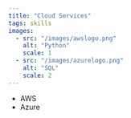 ```yaml
---
title: "Cloud Services"
tags: skills
images:
  - src: "/images/awslogo.png"
    alt: "Python"
    scale: 1
  - src: "/images/azurelogo.png"
    alt: "SQL"
    scale: 2
---
```


- AWS
- Azure



